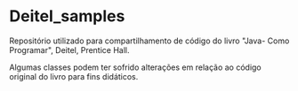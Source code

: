 # Deitel_samples

Repositório utilizado para compartilhamento de código do livro "Java- Como Programar", Deitel, Prentice Hall. 

Algumas classes podem ter sofrido alterações em relação ao código original do livro para fins didáticos.
